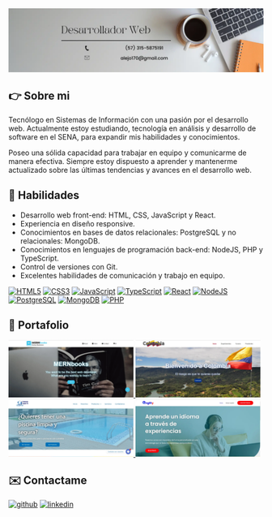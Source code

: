 <img src='./imagenes/Banner.webp' alt='desarrollador web'>

## 👉 Sobre mi

Tecnólogo en Sistemas de Información con una pasión por el desarrollo web. Actualmente estoy estudiando, tecnología en análisis y desarrollo de software en el SENA, para expandir mis habilidades y conocimientos.

Poseo una sólida capacidad para trabajar en equipo y comunicarme de manera efectiva. Siempre estoy dispuesto a aprender y mantenerme actualizado sobre las últimas tendencias y avances en el desarrollo web.

## 🔧 Habilidades

- Desarrollo web front-end: HTML, CSS, JavaScript y React.
- Experiencia en diseño responsive.
- Conocimientos en bases de datos relacionales: PostgreSQL y no relacionales: MongoDB.
- Conocimientos en lenguajes de programación back-end: NodeJS, PHP y TypeScript.
- Control de versiones con Git.
- Excelentes habilidades de comunicación y trabajo en equipo.

[<img src='https://cdn.jsdelivr.net/npm/simple-icons@3.0.1/icons/html5.svg' title='HTML5' alt='HTML5' height='35'>](#)
[<img src='https://cdn.jsdelivr.net/npm/simple-icons@3.0.1/icons/css3.svg' title='CSS3' alt='CSS3' height='35'>](#)
[<img src='https://cdn.jsdelivr.net/npm/simple-icons@3.0.1/icons/javascript.svg' title='JavaScript' alt='JavaScript' height='35'>](#)
[<img src='https://cdn.jsdelivr.net/npm/simple-icons@3.0.1/icons/typescript.svg' title='TypeScript' alt='TypeScript' height='35'>](#)
[<img src='https://cdn.jsdelivr.net/npm/simple-icons@3.0.1/icons/react.svg' title='React' alt='React' height='35'>](#)
[<img src='https://cdn.jsdelivr.net/npm/simple-icons@3.0.1/icons/node-dot-js.svg' title='NodeJS' alt='NodeJS' height='35'>](#)
[<img src='https://cdn.jsdelivr.net/npm/simple-icons@3.0.1/icons/postgresql.svg' title='PostgreSQL' alt='PostgreSQL' height='35'>](#)
[<img src='https://cdn.jsdelivr.net/npm/simple-icons@3.0.1/icons/mongodb.svg' title='MongoDB' alt='MongoDB' height='35'>](#)
[<img src='https://cdn.jsdelivr.net/npm/simple-icons@3.0.1/icons/php.svg' title='PHP' alt='PHP' height='35'>](#)

## 📝 Portafolio

<a href='https://alejo170.github.io/bookstore/' title="MERNbooks" target='_blank'>
  <img width='49%'  src='./imagenes/mernbooks.webp' alt='MERNbooks' />
</a>
<a href='https://colombia-19kqo6m3z-alejo170.vercel.app/' title="Colombia" target='_blank'>
  <img width='49%'  src='./imagenes/colombia.webp' alt='Colombia' />
</a>
<a href='https://www.productoslimpiaya.com/' title="Sitio web de Productos Limpiaya" target='_blank'>
  <img width='49%' src='./imagenes/limpiaya.webp' alt='Sitio web de Productos Limpiaya' />
</a>
<a href='https://www.englitypro.com/' title="Sitio Web de Englity" target='_blank'>
  <img width='49%' src='./imagenes/englity.webp' alt='Sitio Web de Englity' />
</a>

## ✉️ Contactame

[<img src='https://cdn.jsdelivr.net/npm/simple-icons@3.0.1/icons/github.svg' alt='github' height='35'>](https://github.com/alejo170 "Github") [<img src='https://cdn.jsdelivr.net/npm/simple-icons@3.0.1/icons/linkedin.svg' alt='linkedin' height='35'>](https://www.linkedin.com/in/alejandro-lopez-pineda/ "Linkedin")

